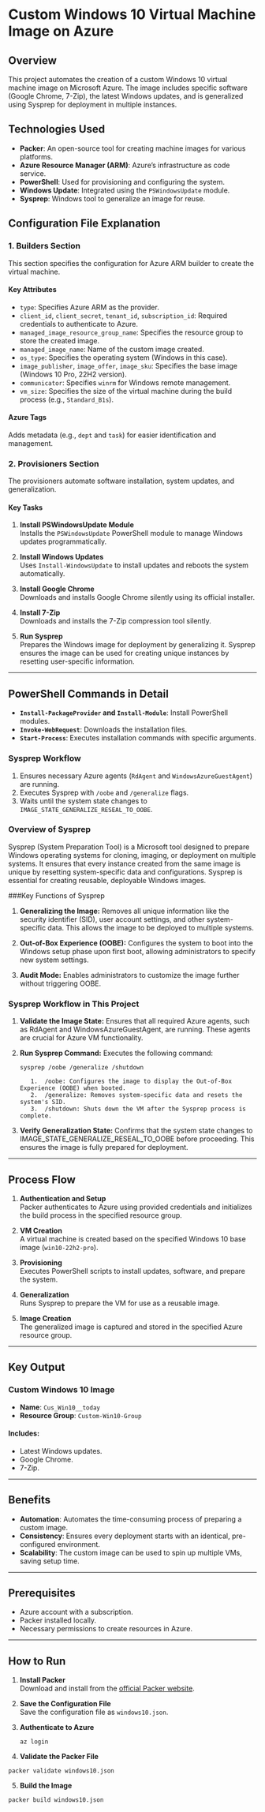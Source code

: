 # Custom Windows 10 Virtual Machine Image on Azure

## Overview
This project automates the creation of a custom Windows 10 virtual machine image on Microsoft Azure. The image includes specific software (Google Chrome, 7-Zip), the latest Windows updates, and is generalized using Sysprep for deployment in multiple instances.

## Technologies Used
- **Packer**: An open-source tool for creating machine images for various platforms.
- **Azure Resource Manager (ARM)**: Azure’s infrastructure as code service.
- **PowerShell**: Used for provisioning and configuring the system.
- **Windows Update**: Integrated using the `PSWindowsUpdate` module.
- **Sysprep**: Windows tool to generalize an image for reuse.

## Configuration File Explanation

### 1. Builders Section
This section specifies the configuration for Azure ARM builder to create the virtual machine.

#### Key Attributes
- `type`: Specifies Azure ARM as the provider.
- `client_id`, `client_secret`, `tenant_id`, `subscription_id`: Required credentials to authenticate to Azure.
- `managed_image_resource_group_name`: Specifies the resource group to store the created image.
- `managed_image_name`: Name of the custom image created.
- `os_type`: Specifies the operating system (Windows in this case).
- `image_publisher`, `image_offer`, `image_sku`: Specifies the base image (Windows 10 Pro, 22H2 version).
- `communicator`: Specifies `winrm` for Windows remote management.
- `vm_size`: Specifies the size of the virtual machine during the build process (e.g., `Standard_B1s`).

#### Azure Tags
Adds metadata (e.g., `dept` and `task`) for easier identification and management.

### 2. Provisioners Section
The provisioners automate software installation, system updates, and generalization.

#### Key Tasks
1. **Install PSWindowsUpdate Module**  
   Installs the `PSWindowsUpdate` PowerShell module to manage Windows updates programmatically.

2. **Install Windows Updates**  
   Uses `Install-WindowsUpdate` to install updates and reboots the system automatically.

3. **Install Google Chrome**  
   Downloads and installs Google Chrome silently using its official installer.

4. **Install 7-Zip**  
   Downloads and installs the 7-Zip compression tool silently.

5. **Run Sysprep**  
   Prepares the Windows image for deployment by generalizing it. Sysprep ensures the image can be used for creating unique instances by resetting user-specific information.

---

## PowerShell Commands in Detail
- **`Install-PackageProvider` and `Install-Module`**: Install PowerShell modules.
- **`Invoke-WebRequest`**: Downloads the installation files.
- **`Start-Process`**: Executes installation commands with specific arguments.

### Sysprep Workflow
1. Ensures necessary Azure agents (`RdAgent` and `WindowsAzureGuestAgent`) are running.
2. Executes Sysprep with `/oobe` and `/generalize` flags.
3. Waits until the system state changes to `IMAGE_STATE_GENERALIZE_RESEAL_TO_OOBE`.

### Overview of Sysprep
Sysprep (System Preparation Tool) is a Microsoft tool designed to prepare Windows operating systems for cloning, imaging, or deployment on multiple systems. It ensures that every instance created from the same image is unique by resetting system-specific data and configurations. Sysprep is essential for creating reusable, deployable Windows images.

###Key Functions of Sysprep
1. **Generalizing the Image:**
Removes all unique information like the security identifier (SID), user account settings, and other system-specific data. This allows the image to be deployed to multiple systems.

2. **Out-of-Box Experience (OOBE):**
Configures the system to boot into the Windows setup phase upon first boot, allowing administrators to specify new system settings.

3. **Audit Mode:**
Enables administrators to customize the image further without triggering OOBE.

### Sysprep Workflow in This Project
1. **Validate the Image State:**
Ensures that all required Azure agents, such as RdAgent and WindowsAzureGuestAgent, are running. These agents are crucial for Azure VM functionality.

2. **Run Sysprep Command:**
Executes the following command:
      ```
      sysprep /oobe /generalize /shutdown
      ```
        
          1.  /oobe: Configures the image to display the Out-of-Box Experience (OOBE) when booted.
          2.  /generalize: Removes system-specific data and resets the system's SID.
          3.  /shutdown: Shuts down the VM after the Sysprep process is complete.
    
3. **Verify Generalization State:**
Confirms that the system state changes to IMAGE_STATE_GENERALIZE_RESEAL_TO_OOBE before proceeding. This ensures the image is fully prepared for deployment.

---

## Process Flow

1. **Authentication and Setup**  
   Packer authenticates to Azure using provided credentials and initializes the build process in the specified resource group.

2. **VM Creation**  
   A virtual machine is created based on the specified Windows 10 base image (`win10-22h2-pro`).

3. **Provisioning**  
   Executes PowerShell scripts to install updates, software, and prepare the system.

4. **Generalization**  
   Runs Sysprep to prepare the VM for use as a reusable image.

5. **Image Creation**  
   The generalized image is captured and stored in the specified Azure resource group.

---

## Key Output

### Custom Windows 10 Image
- **Name**: `Cus_Win10__today`
- **Resource Group**: `Custom-Win10-Group`

#### Includes:
- Latest Windows updates.
- Google Chrome.
- 7-Zip.

---

## Benefits
- **Automation**: Automates the time-consuming process of preparing a custom image.
- **Consistency**: Ensures every deployment starts with an identical, pre-configured environment.
- **Scalability**: The custom image can be used to spin up multiple VMs, saving setup time.

---

## Prerequisites
- Azure account with a subscription.
- Packer installed locally.
- Necessary permissions to create resources in Azure.

---

## How to Run

1. **Install Packer**  
   Download and install from the [official Packer website](https://www.packer.io).

2. **Save the Configuration File**  
   Save the configuration file as `windows10.json`.

3. **Authenticate to Azure**  
   ```
   az login
   ```
   
4. **Validate the Packer File**
  ```
  packer validate windows10.json
  ```

5. **Build the Image**
  ```
  packer build windows10.json
  ```
